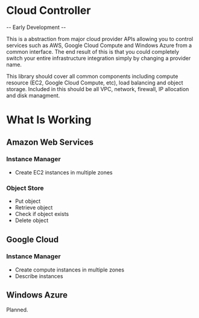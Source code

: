 Cloud Controller
================

-- Early Development --

This is a abstraction from major cloud provider APIs allowing you to control services such as AWS, Google Cloud Compute
and Windows Azure from a common interface. The end result of this is that you could completely switch your entire
infrastructure integration simply by changing a provider name.

This library should cover all common components including compute resource (EC2, Google Cloud Compute, etc), load
balancing and object storage. Included in this should be all VPC, network, firewall, IP allocation and disk managment.


What Is Working
===============

Amazon Web Services
-------------------

### Instance Manager
* Create EC2 instances in multiple zones

### Object Store
* Put object
* Retrieve object
* Check if object exists
* Delete object


Google Cloud
------------

### Instance Manager
* Create compute instances in multiple zones
* Describe instances

Windows Azure
-------------

Planned.

